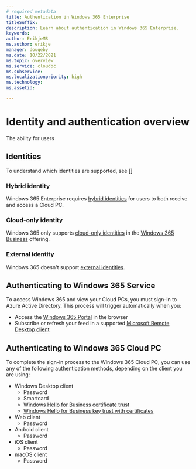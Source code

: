 ```yaml
---
# required metadata
title: Authentication in Windows 365 Enterprise
titleSuffix:
description: Learn about authentication in Windows 365 Enterprise.
keywords:
author: ErikjeMS  
ms.author: erikje
manager: dougeby
ms.date: 10/22/2021
ms.topic: overview
ms.service: cloudpc
ms.subservice:
ms.localizationpriority: high
ms.technology:
ms.assetid: 

---
```


# Identity and authentication overview

The ability for users 

## Identities
To understand which identities are supported, see []

### Hybrid identity
Windows 365 Enterprise requires [hybrid identities](/azure/active-directory/hybrid/whatis-hybrid-identity) for users to both receive and access a Cloud PC.

### Cloud-only identity
Windows 365 only supports [cloud-only identities](/microsoft-365/enterprise/about-microsoft-365-identity?view=o365-worldwide#cloud-only-identity) in the [Windows 365 Business](https://www.microsoft.com/windows-365/business) offering.

### External identity
Windows 365 doesn't support [external identities](/azure/active-directory/external-identities/).

## Authenticating to Windows 365 Service
To access Windows 365 and view your Cloud PCs, you must sign-in to Azure Active Directory. This process will trigger automatically when you:
 - Access the [Windows 365 Portal](https://windows365.microsoft.com) in the browser
 - Subscribe or refresh your feed in a supported [Microsoft Remote Desktop client](/windows-server/remote/remote-desktop-services/clients/remote-desktop-clients)



## Authenticating to Windows 365 Cloud PC
To complete the sign-in process to the Windows 365 Cloud PC, you can use any of the following authentication methods, depending on the client you are using:
 - Windows Desktop client
     - Password
     - Smartcard
     - [Windows Hello for Business certificate trust](/windows/security/identity-protection/hello-for-business/hello-hybrid-cert-trust)
     - [Windows Hello for Business key trust with certificates](/windows/security/identity-protection/hello-for-business/hello-deployment-rdp-certs)
 - Web client
     - Password
 - Android client
     - Password
 - iOS client
     - Password
 - macOS client
     - Password

